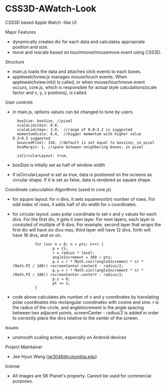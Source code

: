 # CSS3D-AWatch-Look
CSS3D based Apple Watch -like UI

Major Features
- dynamically creates div for each data and calculates appropriate position and size.
- move and rescale based on touchmove/mousemove event using CSS3D.

Structure
- main.js loads the data and attaches click events to each boxes.
- applewatchview.js manages mouse/touch events. When applewatchview.init() is called, or when mouse/touchmove event occurs, core.js, which is responsible for actual style calculations(scale factor and x, y, z postions), is called.

User controls
- in main.js, options values can be changed to tune by users.

        boxSize: boxSize, //pixel
        scaleLimitmin: 0.8,
        scaleLimitmax: 3.0,  //range of 0.8~3.2 is suggested
        momentumScale: 0.4,  //bigger momentum with higher value   0.3~0.5 suggested
        bouncedPixel: 150, //default is set equal to boxsize; in pixel
        boxMargin: 1, //space between neighboring boxes; in pixel

        isCircularLayout: true,

- boxSize is intially set as half of window width
- if isCircularLayout is set as true, data is postioned on the screens as circular shape. If it is set as false, data is rendered as square shape.

Coordinate caluculation Algorithms (used in core.js)
- for square layout: for n divs, it sets squareroot(n) number of rows. For odd index of rows, it adds half of div width for x coordinates.
- for circular layout: uses polar coordinate to set x and y values for each divs. For the first div, it gets it own layer. For next layers, each layer is consisted of multiple of 6 divs. For example, second layer that wraps the first div will have six divs max, third layer will have 12 divs, forth will have 18 divs, and so on.

                for (var n = 0; n < pts; n++) {
                        p = {};
                        r = radius * level;
                        angleIncrement = 360 / pts;
                        p.x = r * Math.cos((angleIncrement * n) * (Math.PI / 180)) +screenCenter.centerX - radius/2;
                        p.y = r * Math.sin((angleIncrement * n) * (Math.PI / 180)) +screenCenter.centerY - radius/2;
                        p.z = 0;
                        pt += 1;
                }

- code above calculates pts number of x and y coordinates by translating polar coordinates into rectangular coordinates with cosine and sine. r is the radius of the circle, and angleIncrement is the angle spacing between two adjacent points. screenCenter - radius/2 is added in order to correctly place the divs relative to the center of the screen.

Issues
- unsmooth scaling action, especially on Android devices

Project Maintainer
- Jee Hyun Wang (jw3046@columbia.edu)

license
- All images are SK Planet's property. Cannot be used for commercial purposes.
